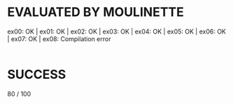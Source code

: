 # EVALUATED BY MOULINETTE
ex00: OK | ex01: OK | ex02: OK | ex03: OK | ex04: OK | ex05: OK | ex06: OK | ex07: OK | ex08: Compilation error
<br /><br />

# SUCCESS
80 / 100
<br />
